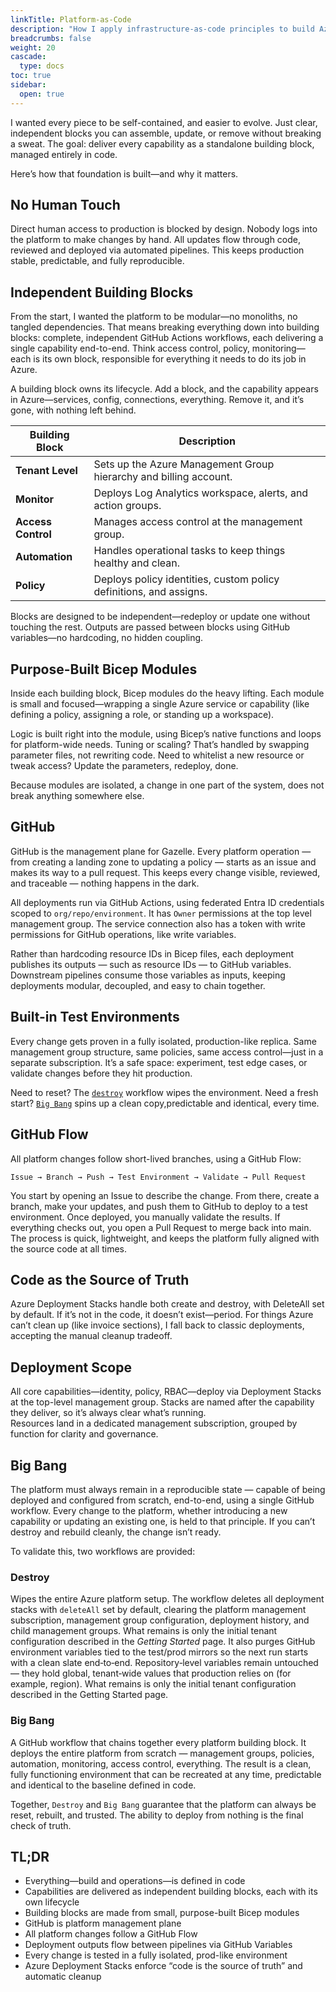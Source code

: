 ```yaml
---
linkTitle: Platform-as-Code
description: "How I apply infrastructure-as-code principles to build Azure landing zones with Bicep and GitHub"
breadcrumbs: false
weight: 20
cascade:
  type: docs  
toc: true
sidebar:
  open: true
---
```


I wanted every piece to be self-contained, and easier to evolve. Just clear, independent blocks you can assemble, update, or remove without breaking a sweat. The goal: deliver every capability as a standalone building block, managed entirely in code. 

Here’s how that foundation is built—and why it matters.

## No Human Touch

Direct human access to production is blocked by design. Nobody logs into the platform to make changes by hand. All updates flow through code, reviewed and deployed via automated pipelines. This keeps production stable, predictable, and fully reproducible.

## Independent Building Blocks

From the start, I wanted the platform to be modular—no monoliths, no tangled dependencies. That means breaking everything down into building blocks: complete, independent GitHub Actions workflows, each delivering a single capability end-to-end. Think access control, policy, monitoring—each is its own block, responsible for everything it needs to do its job in Azure.

A building block owns its lifecycle. Add a block, and the capability appears in Azure—services, config, connections, everything. Remove it, and it’s gone, with nothing left behind. 

| Building Block   | Description |
|------------------|-------------|
| **Tenant Level** | Sets up the Azure Management Group hierarchy and billing account. |
| **Monitor**      | Deploys Log Analytics workspace, alerts, and action groups. |
| **Access Control** | Manages access control at the management group. |
| **Automation**   | Handles operational tasks to keep things healthy and clean. |
| **Policy**       | Deploys policy identities, custom policy definitions, and assigns. |

Blocks are designed to be independent—redeploy or update one without touching the rest. Outputs are passed between blocks using GitHub variables—no hardcoding, no hidden coupling.

## Purpose-Built Bicep Modules

Inside each building block, Bicep modules do the heavy lifting. Each module is small and focused—wrapping a single Azure service or capability (like defining a policy, assigning a role, or standing up a workspace).

Logic is built right into the module, using Bicep’s native functions and loops for platform-wide needs. Tuning or scaling? That’s handled by swapping parameter files, not rewriting code. Need to whitelist a new resource or tweak access? Update the parameters, redeploy, done.

Because modules are isolated, a change in one part of the system, does not break anything somewhere else.

## GitHub 

GitHub is the management plane for Gazelle. Every platform operation — from creating a landing zone to updating a policy — starts as an issue and makes its way to a pull request. This keeps every change visible, reviewed, and traceable — nothing happens in the dark.

All deployments run via GitHub Actions, using federated Entra ID credentials scoped to `org/repo/environment`. It has `Owner` permissions at the top level management group. The service connection also has a token with write permissions for GitHub operations, like write variables.

Rather than hardcoding resource IDs in Bicep files, each deployment publishes its outputs — such as resource IDs — to GitHub variables. Downstream pipelines consume those variables as inputs, keeping deployments modular, decoupled, and easy to chain together.

## Built-in Test Environments

Every change gets proven in a fully isolated, production-like replica. Same management group structure, same policies, same access control—just in a separate subscription. It’s a safe space: experiment, test edge cases, or validate changes before they hit production.

Need to reset? The [`destroy`](#destroy) workflow wipes the environment. Need a fresh start? [`Big Bang`](#big-bang-1) spins up a clean copy,predictable and identical, every time.

## GitHub Flow

All platform changes follow short-lived branches, using a GitHub Flow:

```
Issue → Branch → Push → Test Environment → Validate → Pull Request

```
You start by opening an Issue to describe the change. From there, create a branch, make your updates, and push them to GitHub to deploy to a test environment. Once deployed, you manually validate the results. If everything checks out, you open a Pull Request to merge back into main. The process is quick, lightweight, and keeps the platform fully aligned with the source code at all times.

## Code as the Source of Truth

Azure Deployment Stacks handle both create and destroy, with DeleteAll set by default. If it’s not in the code, it doesn’t exist—period. For things Azure can’t clean up (like invoice sections), I fall back to classic deployments, accepting the manual cleanup tradeoff.  

## Deployment Scope

All core capabilities—identity, policy, RBAC—deploy via Deployment Stacks at the top-level management group. Stacks are named after the capability they deliver, so it’s always clear what’s running.  
Resources land in a dedicated management subscription, grouped by function for clarity and governance.

## Big Bang

The platform must always remain in a reproducible state — capable of being deployed and configured from scratch, end-to-end, using a single GitHub workflow. Every change to the platform, whether introducing a new capability or updating an existing one, is held to that principle. If you can’t destroy and rebuild cleanly, the change isn’t ready.

To validate this, two workflows are provided:

### Destroy

Wipes the entire Azure platform setup. The workflow deletes all deployment stacks with `deleteAll` set by default, clearing the platform management subscription, management group configuration, deployment history, and child management groups. What remains is only the initial tenant configuration described in the *Getting Started* page. It also purges GitHub environment variables tied to the test/prod mirrors so the next run starts with a clean slate end‑to‑end. Repository‑level variables remain untouched — they hold global, tenant‑wide values that production relies on (for example, region). What remains is only the initial tenant configuration described in the Getting Started page.

### Big Bang
A GitHub workflow that chains together every platform building block. It deploys the entire platform from scratch — management groups, policies, automation, monitoring, access control, everything. The result is a clean, fully functioning environment that can be recreated at any time, predictable and identical to the baseline defined in code.

Together, `Destroy` and `Big Bang` guarantee that the platform can always be reset, rebuilt, and trusted. The ability to deploy from nothing is the final check of truth.

## TL;DR

- Everything—build and operations—is defined in code
- Capabilities are delivered as independent building blocks, each with its own lifecycle
- Building blocks are made from small, purpose-built Bicep modules
- GitHub is platform management plane
- All platform changes follow a GitHub Flow 
- Deployment outputs flow between pipelines via GitHub Variables
- Every change is tested in a fully isolated, prod-like environment
- Azure Deployment Stacks enforce “code is the source of truth” and automatic cleanup